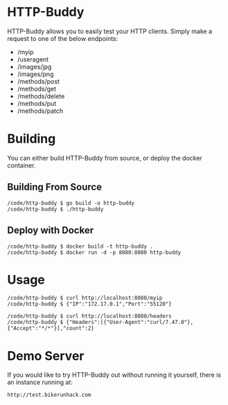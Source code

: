 # HTTP-Buddy
HTTP-Buddy allows you to easily test your HTTP clients. Simply make a request
to one of the below endpoints:
* /myip
* /useragent
* /images/jpg
* /images/png
* /methods/post
* /methods/get
* /methods/delete
* /methods/put
* /methods/patch

# Building
You can either build HTTP-Buddy from source, or deploy the docker container.

## Building From Source
```
/code/http-buddy $ go build -o http-buddy 
/code/http-buddy $ ./http-buddy
```

## Deploy with Docker
```
/code/http-buddy $ docker build -t http-buddy .
/code/http-buddy $ docker run -d -p 8080:8080 http-buddy
```

# Usage
```
/code/http-buddy $ curl http://localhost:8080/myip
/code/http-buddy $ {"IP":"172.17.0.1","Port":"55120"}

/code/http-buddy $ curl http://localhost:8080/headers
/code/http-buddy $ {"Headers":[{"User-Agent":"curl/7.47.0"},{"Accept":"*/*"}],"count":2}
```

# Demo Server
If you would like to try HTTP-Buddy out without running it yourself, there is an instance running at:
```
http://test.bikerunhack.com
```
